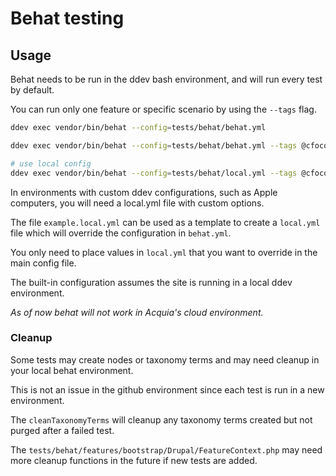 # Behat testing

## Usage

Behat needs to be run in the ddev bash environment, and will run every test by default.

You can run only one feature or specific scenario by using the ```--tags``` flag.

```bash
ddev exec vendor/bin/behat --config=tests/behat/behat.yml

ddev exec vendor/bin/behat --config=tests/behat/behat.yml --tags @cfocommittee

# use local config
ddev exec vendor/bin/behat --config=tests/behat/local.yml --tags @cfocommittee
```

In environments with custom ddev configurations, such as Apple computers, you will need a local.yml file with custom options.

The file `example.local.yml` can be used as a template to create a `local.yml` file which will override the configuration in `behat.yml`.

You only need to place values in ```local.yml``` that you want to override in the main config file.


The built-in configuration assumes the site is running in a local ddev environment.

*As of now behat will not work in Acquia's cloud environment.*


### Cleanup

Some tests may create nodes or taxonomy terms and may need cleanup in your local behat environment.

This is not an issue in the github environment since each test is run in a new environment.


The `cleanTaxonomyTerms` will cleanup any taxonomy terms created but not purged after a failed test.

The `tests/behat/features/bootstrap/Drupal/FeatureContext.php` may need more cleanup functions in the future if new tests are added.

